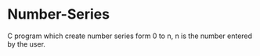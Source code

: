 # Number-Series
C program which create number series form 0 to n, n is the number entered by the user.
